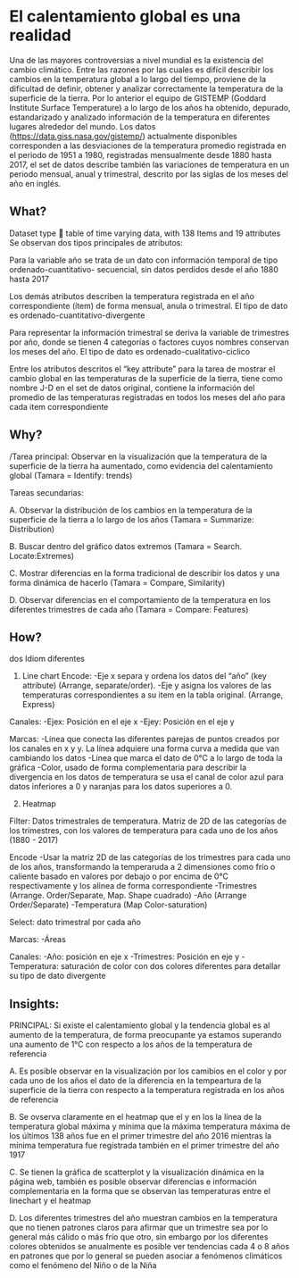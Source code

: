 # El calentamiento global es una realidad

Una de las mayores controversias a nivel mundial es la existencia del cambio climático. Entre las razones por las cuales es difícil describir los cambios en la temperatura global a lo largo del tiempo, proviene de la dificultad de definir, obtener y analizar correctamente la temperatura de la superficie de la tierra. Por lo anterior el equipo de GISTEMP (Goddard Institute Surface Temperature) a lo largo de los años ha obtenido, depurado, estandarizado y analizado información de la temperatura en diferentes lugares alrededor del mundo. 
Los datos (https://data.giss.nasa.gov/gistemp/) actualmente disponibles corresponden a las desviaciones de la temperatura promedio registrada en el periodo de 1951 a 1980, registradas mensualmente desde 1880 hasta 2017, el set de datos describe también las variaciones de temperatura en un periodo mensual, anual y trimestral, descrito por las siglas de los meses del año en inglés.  

## What?
Dataset type  table of time varying data, with 138 Items and 19 attributes
Se observan dos tipos principales de atributos:

Para la variable año se trata de un dato con información temporal de tipo ordenado-cuantitativo- secuencial, sin datos perdidos desde el año 1880 hasta 2017 

Los demás atributos describen la temperatura registrada en el año correspondiente (ítem) de forma mensual, anula o trimestral. El tipo de dato es ordenado-cuantitativo-divergente

Para representar la información trimestral se deriva la variable de trimestres por año, donde se tienen 4 categorías o factores cuyos nombres conservan los meses del año. El tipo de dato es ordenado-cualitativo-ciclico

Entre los atributos descritos el “key attribute” para la tarea de mostrar el cambio global en las temperaturas de la superficie de la tierra, tiene como nombre J-D en el set de datos original, contiene la información del promedio de las temperaturas registradas en todos los meses del año para cada item correspondiente

## Why?

/Tarea principal: Observar en la visualización que la temperatura de la superficie de la tierra ha aumentado, como evidencia del calentamiento global (Tamara = Identify: trends)


Tareas secundarias: 

A. Observar la distribución de los cambios en la temperatura de la superficie de la tierra a lo largo de los años (Tamara = Summarize: Distribution)

B. Buscar dentro del gráfico datos extremos (Tamara = Search. Locate:Extremes)

C. Mostrar diferencias en la forma tradicional de describir los datos y una forma dinámica de hacerlo (Tamara = Compare, Similarity)

D. Observar diferencias en el comportamiento de la temperatura en los diferentes trimestres de cada año (Tamara = Compare: Features)

## How?

dos Idiom diferentes

1. Line chart
	Encode: 
-Eje x separa y ordena los datos del “año” (key attribute) (Arrange, separate/order). 
-Eje y asigna los valores de las temperaturas correspondientes a su item en la tabla original. (Arrange, Express)

Canales:
-Ejex: Posición en el eje x
-Ejey: Posición en el eje y

Marcas:
-Línea que conecta las diferentes parejas de puntos creados por los canales en x y y. La línea adquiere una forma curva a medida que van cambiando los datos
-Linea que marca el dato de 0°C a lo largo de toda la gráfica
-Color, usado de forma complementaria para describir la divergencia en los datos de temperatura se usa el canal de color azul para datos inferiores a 0 y naranjas para los datos superiores a 0.

2. Heatmap

Filter: Datos trimestrales de temperatura. Matriz de 2D de las categorías de los trimestres, con los valores de temperatura para cada uno de los años (1880 - 2017)

Encode
-Usar la matriz 2D de las categorías de los trimestres para cada uno de los años, transformando la temperaruda a 2 dimensiones como frío o caliente basado en valores por debajo o por encima de 0°C respectivamente y los alinea de forma correspondiente 
-Trimestres (Arrange. Order/Separate, Map. Shape cuadrado)
-Año (Arrange Order/Separate)
-Temperatura (Map Color-saturation)

Select: dato trimestral por cada año

Marcas: 
-Áreas

Canales:
-Año: posición en eje x
-Trimestres: Posición en eje y
-Temperatura: saturación de color con dos colores diferentes para detallar su tipo de dato divergente

## Insights:

PRINCIPAL: Si existe el calentamiento global y la tendencia global es al aumento de la temperatura, de forma preocupante ya estamos superando una aumento de 1°C con respecto a los años de la temperatura de referencia

A. Es posible observar en la visualización por los camibios en el color y por cada uno de los años el dato de la diferencia en la tempeartura de la superficie de la tierra con respecto a la temperatura registrada en los años de referencia

B. Se ovserva claramente en el heatmap que el y en los la línea de la temperatura global máxima y mínima que la máxima temperatura máxima de los últimos 138 años fue en el primer trimestre del año 2016 mientras la mínima temperatura fue registrada también en el primer trimestre del año 1917

C. Se tienen la gráfica de scatterplot y la visualización dinámica en la página web, también es posible observar diferencias e información complementaria en la forma que se observan las temperaturas entre el linechart y el heatmap

D. Los diferentes trimestres del año muestran cambios en la temperatura que no tienen patrones claros para afirmar que un trimestre sea por lo general más cálido o más frío que otro, sin embargo por los diferentes colores obtenidos se anualmente es posible ver tendencias cada 4 o 8 años en patrones que por lo general se pueden asociar a fenómenos climáticos como el fenómeno del Niño o de la Niña



